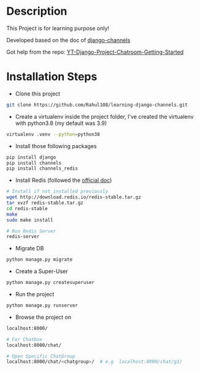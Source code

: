 # Description
This Project is for learning purpose only!

Developed based on the doc of [django-channels](https://channels.readthedocs.io/en/stable/)

Got help from the repo: [YT-Django-Project-Chatroom-Getting-Started](https://github.com/veryacademy/YT-Django-Project-Chatroom-Getting-Started)

# Installation Steps
* Clone this project
```sh
git clone https://github.com/Rahul108/learning-django-channels.git
```

* Create a virtualenv inside the project folder, I've created the virtualenv with python3.8 (my default was 3.9)
```sh
virtualenv .venv --python=python38
```

* Install those following packages
```sh
pip install django
pip install channels
pip install channels_redis
```

* Install Redis (followed the [official doc](https://redis.io/topics/quickstart))
```sh
# Install if not installed previously
wget http://download.redis.io/redis-stable.tar.gz
tar xvzf redis-stable.tar.gz
cd redis-stable
make
sudo make install

# Run Redis Server
redis-server
```

* Migrate DB
```sh
python manage.py migrate
```

* Create a Super-User
```sh
python manage.py createsuperuser
```

* Run the project
```sh
python manage.py runserver
```


* Browse the project on
```sh
localhost:8000/

# For Chatbox
localhost:8000/chat/

# Open Specific ChatGroup
localhost:8000/chat/<chatgroup>/  # e.g  localhost:8000/chat/g1/
```
